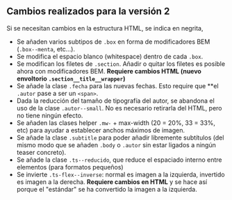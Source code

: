 ## Cambios realizados para la versión 2

Si se necesitan cambios en la estructura HTML, se indica en negrita,

- Se añaden varios subtipos de `.box` en forma de modificadores BEM (`.box--menta`, etc...).
- Se modifica el espacio blanco (whitespace) dentro de cada `.box`.
- Se modifican los filetes de `.section`. Añadir o quitar los filetes es posible ahora con modificadores BEM. **Requiere cambios HTML (nuevo envoltorio `.section__title__wrapper`)**
- Se añade la clase `.fecha` para las nuevas fechas. Esto require que **el `.autor` pase a ser un `<span>`.
- Dada la reducción del tamaño de tipografía del autor, se abandona el uso de la clase `.autor--small`. No es necesario retirarla del HTML, pero no tiene ningún efecto.
- Se añaden las clases helper `.mw-` + max-width (20 = 20%, 33 = 33%, etc) para ayudar a establecer anchos máximos de imagen.
- Se añade la clase `.subtitle` para poder añadir libremente subtítulos (del mismo modo que se añaden `.body` o `.autor` sin estar ligados a ningún teaser concreto).
- Se añade la clase `.ts--reducido`, que reduce el espaciado interno entre elementos (para formatos pequeños)
- Se invierte `.ts-flex--inverse`: normal es imagen a la izquierda, invertido es imagen a la derecha. **Requiere cambios en HTML** y se hace así porque el "estándar" se ha convertido la imagen a la izquierda.
